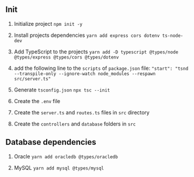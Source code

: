 ## Init 

1. Initialize project
```npm init -y```

2. Install projects dependencies
```yarn add express cors dotenv ts-node-dev```

3. Add TypeScript to the projects
```yarn add -D typescript @types/node @types/express @types/cors @types/dotenv```

4. add the following line to the `scripts` of `package.json` file:
```"start": "tsnd --transpile-only --ignore-watch node_modules --respawn src/server.ts"```

5. Generate `tsconfig.json`
```npx tsc --init```

6. Create the `.env` file

7. Create the `server.ts` and `routes.ts` files in `src` directory

8. Create the `controllers` and `database` folders in `src`

## Database dependencies

1. Oracle
```yarn add oracledb @types/oracledb```

2. MySQL
```yarn add mysql @types/mysql```